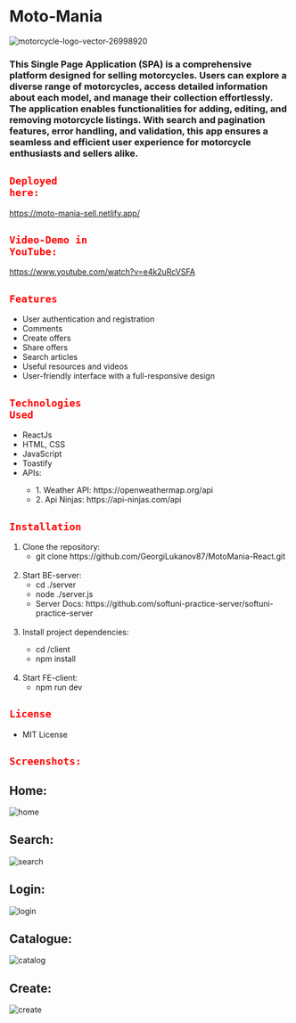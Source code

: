 <h1>Moto-Mania</h1>

![motorcycle-logo-vector-26998920](https://github.com/GeorgiLukanov87/MotoMania-React/assets/102332504/f175ac35-13a9-43cf-ba58-761307e8fb61)

<h3>
This Single Page Application (SPA) is a comprehensive platform designed for selling motorcycles. 
Users can explore a diverse range of motorcycles, access detailed information about each model, and manage their collection effortlessly. 
The application enables functionalities for adding, editing, and removing motorcycle listings. 
With search and pagination features, error handling, and validation, this app ensures a seamless and efficient user experience for motorcycle enthusiasts and sellers alike.
</h3>

## <code style="color : red">Deployed here:</code> 

https://moto-mania-sell.netlify.app/

## <code style="color : red">Video-Demo in YouTube:</code>

https://www.youtube.com/watch?v=e4k2uRcVSFA

## <code style="color : red">Features</code>
<ul>
 <li>User authentication and registration</li>
 <li>Comments</li>
 <li>Create offers</li>
 <li>Share offers</li>
 <li>Search articles</li>
 <li>Useful resources and videos</li>
 <li>User-friendly interface with a full-responsive design</li>
</ul>

## <code style="color : red">Technologies Used</code>
<ul>
 <li>ReactJs</li>
 <li>HTML, CSS</li>
 <li>JavaScript</li>
 <li>Toastify</li>
 <li>APIs:</li>
 <ul>
  <li>1. Weather API: https://openweathermap.org/api</li>
  <li>2. Api Ninjas: https://api-ninjas.com/api</li>
 </ul>
</ul>

## <code style="color : red">Installation</code>
<ol>
 <li>Clone the repository:
 <ul>
  <li>git clone https://github.com/GeorgiLukanov87/MotoMania-React.git</li>
 </ul>
 </li>
 <br>
 <li>Start BE-server:
 <ul>
  <li>cd ./server </li>
  <li>node ./server.js </li>
  <li>Server Docs: https://github.com/softuni-practice-server/softuni-practice-server</li>
 </ul>
 </li>
  <br>
 <li>Install project dependencies:</li>
  <ul>
  <li>cd /client</li>
  <li>npm install</li>
 </ul>
 </li>
  <br>
 <li>Start FE-client:
  <ul>
  <li>npm run dev</li>
 </ul>
 </li>
</ol>

## <code style="color : red">License</code>
<ul>
 <li>MIT License</li>
</ul>

## <code style="color : red">Screenshots:</code>

## Home:
 ![home](https://github.com/GeorgiLukanov87/MotoMania-React/assets/102332504/9d6527d5-b79f-404b-ab21-e9cc602afd13)
## Search:
![search](https://github.com/GeorgiLukanov87/MotoMania-React/assets/102332504/7ce593c6-ed9a-4504-a665-edbeac48b110)
## Login:
![login](https://github.com/GeorgiLukanov87/MotoMania-React/assets/102332504/213398ac-594f-4636-9fb1-704d5450e985)
## Catalogue:
![catalog](https://github.com/GeorgiLukanov87/MotoMania-React/assets/102332504/e72bce05-1b68-44e2-badb-e6a12de9ee85)
## Create:
![create](https://github.com/GeorgiLukanov87/MotoMania-React/assets/102332504/ab38b9f8-9341-4515-9e65-876a9e9c6130)



